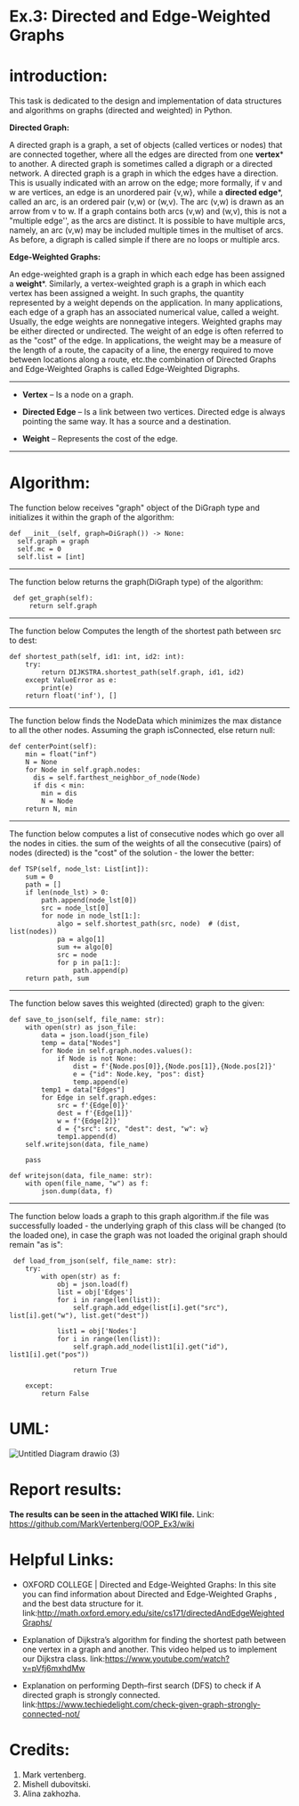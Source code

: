# Ex.3: Directed and Edge-Weighted Graphs
# introduction:
This task is dedicated to the design and implementation of data structures and algorithms on graphs (directed and weighted) in Python.

**Directed Graph:**

A directed graph is a graph, a set of objects (called vertices or nodes) that are connected together, where all the edges are directed from one **vertex*** to another. A directed graph is sometimes called a digraph or a directed network. A directed graph is a graph in which the edges have a direction. This is usually indicated with an arrow on the edge; more formally, if v and w are vertices, an edge is an unordered pair {v,w}, while a **directed edge***, called an arc, is an ordered pair (v,w) or (w,v). The arc (v,w) is drawn as an arrow from v to w. If a graph contains both arcs (v,w) and (w,v), this is not a "multiple edge'', as the arcs are distinct. It is possible to have multiple arcs, namely, an arc (v,w) may be included multiple times in the multiset of arcs. As before, a digraph is called simple if there are no loops or multiple arcs.

**Edge-Weighted Graphs:**

An edge-weighted graph is a graph in which each edge has been assigned a **weight***. Similarly, a vertex-weighted graph is a graph in which each vertex has been assigned a weight. In such graphs, the quantity represented by a weight depends on the application. In many applications, each edge of a graph has an associated numerical value, called a weight. Usually, the edge weights are nonnegative integers. Weighted graphs may be either directed or undirected. The weight of an edge is often referred to as the "cost" of the edge. In applications, the weight may be a measure of the length of a route, the capacity of a line, the energy required to move between locations along a route, etc.the combination of Directed Graphs and Edge-Weighted Graphs is called Edge-Weighted Digraphs.

______________________________________________________________________________________________________________________________________________________________________________
- **Vertex** – Is a node on a graph. 

- **Directed Edge** – Is a link between two vertices. Directed edge is always pointing the same way. It has a source and a destination. 

- **Weight** – Represents the cost of the edge.
______________________________________________________________________________________________________________________________________________________________________________

# Algorithm:

The function below receives "graph" object of the DiGraph type and initializes it within the graph of the algorithm:

    def __init__(self, graph=DiGraph()) -> None:
      self.graph = graph
      self.mc = 0
      self.list = [int]
    
_________________________________________________________________________________________________________________________________________________________________________________
The function below returns the graph(DiGraph type) of the algorithm:

     def get_graph(self):
         return self.graph
    
_________________________________________________________________________________________________________________________________________________________________________________
The function below Computes the length of the shortest path between src to dest:

    def shortest_path(self, id1: int, id2: int):
        try:
            return DIJKSTRA.shortest_path(self.graph, id1, id2)
        except ValueError as e:
            print(e)
        return float('inf'), []
    
_________________________________________________________________________________________________________________________________________________________________________________ 
The function below finds the NodeData which minimizes the max distance to all the other nodes. Assuming the graph isConnected, else return null:

    def centerPoint(self):
        min = float("inf")
        N = None
        for Node in self.graph.nodes:
          dis = self.farthest_neighbor_of_node(Node)
          if dis < min:
            min = dis
            N = Node
        return N, min
    
_________________________________________________________________________________________________________________________________________________________________________________ 
The function below computes a list of consecutive nodes which go over all the nodes in cities.
the sum of the weights of all the consecutive (pairs) of nodes (directed) is the "cost" of the solution - the lower the better:

    def TSP(self, node_lst: List[int]):
        sum = 0
        path = []
        if len(node_lst) > 0:
            path.append(node_lst[0])
            src = node_lst[0]
            for node in node_lst[1:]:
                algo = self.shortest_path(src, node)  # (dist, list(nodes))
                pa = algo[1]
                sum += algo[0]
                src = node
                for p in pa[1:]:
                    path.append(p)
        return path, sum
    
_________________________________________________________________________________________________________________________________________________________________________________
The function below saves this weighted (directed) graph to the given:

    def save_to_json(self, file_name: str):
        with open(str) as json_file:
            data = json.load(json_file)
            temp = data["Nodes"]
            for Node in self.graph.nodes.values():
                if Node is not None:
                    dist = f'{Node.pos[0]},{Node.pos[1]},{Node.pos[2]}'
                    e = {"id": Node.key, "pos": dist}
                    temp.append(e)
            temp1 = data["Edges"]
            for Edge in self.graph.edges:
                src = f'{Edge[0]}'
                dest = f'{Edge[1]}'
                w = f'{Edge[2]}'
                d = {"src": src, "dest": dest, "w": w}
                temp1.append(d)
        self.writejson(data, file_name)

        pass

    def writejson(data, file_name: str):
        with open(file_name, "w") as f:
            json.dump(data, f)

_________________________________________________________________________________________________________________________________________________________________________________ 
The function below loads a graph to this graph algorithm.if the file was successfully loaded - the underlying graph of this class will be changed (to the loaded one), in case the graph was not loaded the original graph should remain "as is":
    
     def load_from_json(self, file_name: str):
        try:
            with open(str) as f:
                obj = json.load(f)
                list = obj['Edges']
                for i in range(len(list)):
                    self.graph.add_edge(list[i].get("src"), list[i].get("w"), list.get("dest"))

                list1 = obj['Nodes']
                for i in range(len(list)):
                    self.graph.add_node(list1[i].get("id"), list1[i].get("pos"))

                    return True

        except:
            return False

 # UML:
![Untitled Diagram drawio (3)](https://user-images.githubusercontent.com/93255163/147592154-54adfe2f-5316-47ff-8d14-fc93b215339d.png)

# Report results:
**The results can be seen in the attached WIKI file.**
Link: https://github.com/MarkVertenberg/OOP_Ex3/wiki

# Helpful Links:

- OXFORD COLLEGE | Directed and Edge-Weighted Graphs: 
In this site you can find information about Directed and Edge-Weighted Graphs , and the best data structure for it.
    link:http://math.oxford.emory.edu/site/cs171/directedAndEdgeWeightedGraphs/

- Explanation of Dijkstra’s algorithm for finding the shortest path between one vertex in a graph and another.
This video helped us to implement our Dijkstra class.
    link:https://www.youtube.com/watch?v=pVfj6mxhdMw

- Explanation on performing Depth–first search (DFS) to check if A directed graph is strongly connected.
    link:https://www.techiedelight.com/check-given-graph-strongly-connected-not/

# Credits:
1. Mark vertenberg.
2. Mishell dubovitski.
3. Alina zakhozha.

